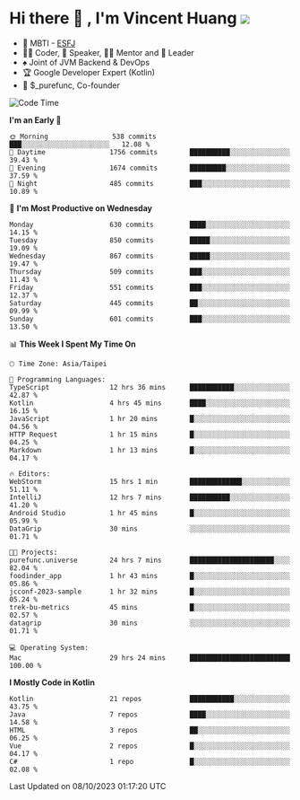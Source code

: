 # Hi there 👋 , I'm Vincent Huang ![](https://komarev.com/ghpvc/?username=Jian-Min-Huang)
- 👀 MBTI - [ESFJ](https://www.16personalities.com/esfj-personality)
- 👨‍💻 Coder, 🎤 Speaker, 👨‍🏫 Mentor and 🚀 Leader
- ♠️ Joint of JVM Backend & DevOps
- 🏆 Google Developer Expert (Kotlin)
- 💼 $_purefunc, Co-founder

<!--START_SECTION:waka-->
![Code Time](http://img.shields.io/badge/Code%20Time-2%2C651%20hrs%2034%20mins-blue)

**I'm an Early 🐤** 

```text
🌞 Morning                538 commits         ███░░░░░░░░░░░░░░░░░░░░░░   12.08 % 
🌆 Daytime                1756 commits        ██████████░░░░░░░░░░░░░░░   39.43 % 
🌃 Evening                1674 commits        █████████░░░░░░░░░░░░░░░░   37.59 % 
🌙 Night                  485 commits         ███░░░░░░░░░░░░░░░░░░░░░░   10.89 % 
```
📅 **I'm Most Productive on Wednesday** 

```text
Monday                   630 commits         ████░░░░░░░░░░░░░░░░░░░░░   14.15 % 
Tuesday                  850 commits         █████░░░░░░░░░░░░░░░░░░░░   19.09 % 
Wednesday                867 commits         █████░░░░░░░░░░░░░░░░░░░░   19.47 % 
Thursday                 509 commits         ███░░░░░░░░░░░░░░░░░░░░░░   11.43 % 
Friday                   551 commits         ███░░░░░░░░░░░░░░░░░░░░░░   12.37 % 
Saturday                 445 commits         ██░░░░░░░░░░░░░░░░░░░░░░░   09.99 % 
Sunday                   601 commits         ███░░░░░░░░░░░░░░░░░░░░░░   13.50 % 
```


📊 **This Week I Spent My Time On** 

```text
🕑︎ Time Zone: Asia/Taipei

💬 Programming Languages: 
TypeScript               12 hrs 36 mins      ███████████░░░░░░░░░░░░░░   42.87 % 
Kotlin                   4 hrs 45 mins       ████░░░░░░░░░░░░░░░░░░░░░   16.15 % 
JavaScript               1 hr 20 mins        █░░░░░░░░░░░░░░░░░░░░░░░░   04.56 % 
HTTP Request             1 hr 15 mins        █░░░░░░░░░░░░░░░░░░░░░░░░   04.25 % 
Markdown                 1 hr 13 mins        █░░░░░░░░░░░░░░░░░░░░░░░░   04.17 % 

🔥 Editors: 
WebStorm                 15 hrs 1 min        █████████████░░░░░░░░░░░░   51.11 % 
IntelliJ                 12 hrs 7 mins       ██████████░░░░░░░░░░░░░░░   41.20 % 
Android Studio           1 hr 45 mins        █░░░░░░░░░░░░░░░░░░░░░░░░   05.99 % 
DataGrip                 30 mins             ░░░░░░░░░░░░░░░░░░░░░░░░░   01.71 % 

🐱‍💻 Projects: 
purefunc.universe        24 hrs 7 mins       █████████████████████░░░░   82.04 % 
foodinder_app            1 hr 43 mins        █░░░░░░░░░░░░░░░░░░░░░░░░   05.86 % 
jcconf-2023-sample       1 hr 32 mins        █░░░░░░░░░░░░░░░░░░░░░░░░   05.24 % 
trek-bu-metrics          45 mins             █░░░░░░░░░░░░░░░░░░░░░░░░   02.57 % 
datagrip                 30 mins             ░░░░░░░░░░░░░░░░░░░░░░░░░   01.71 % 

💻 Operating System: 
Mac                      29 hrs 24 mins      █████████████████████████   100.00 % 
```

**I Mostly Code in Kotlin** 

```text
Kotlin                   21 repos            ███████████░░░░░░░░░░░░░░   43.75 % 
Java                     7 repos             ████░░░░░░░░░░░░░░░░░░░░░   14.58 % 
HTML                     3 repos             ██░░░░░░░░░░░░░░░░░░░░░░░   06.25 % 
Vue                      2 repos             █░░░░░░░░░░░░░░░░░░░░░░░░   04.17 % 
C#                       1 repo              █░░░░░░░░░░░░░░░░░░░░░░░░   02.08 % 
```




 Last Updated on 08/10/2023 01:17:20 UTC
<!--END_SECTION:waka-->
